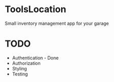 # ToolsLocation
Small inventory management app for your garage


# TODO
   * Authentication - Done
   * Authorization
   * Styling
   * Testing
